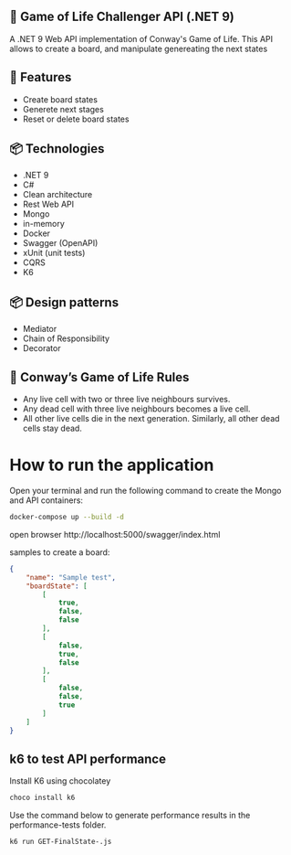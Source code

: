 ## 🧬 Game of Life Challenger API (.NET 9)
A .NET 9 Web API implementation of Conway's Game of Life. This API allows to create a board, and manipulate genereating the next states


## 🚀 Features
- Create  board states
- Generete next stages
- Reset or delete board states



## 📦 Technologies
- .NET 9
- C#
- Clean architecture
- Rest Web API
- Mongo
- in-memory
- Docker
- Swagger (OpenAPI)
- xUnit (unit tests)
- CQRS
- K6

## 📦 Design patterns
- Mediator
- Chain of Responsibility
- Decorator

##  📖 Conway’s Game of Life Rules
- Any live cell with two or three live neighbours survives.
- Any dead cell with three live neighbours becomes a live cell.
- All other live cells die in the next generation. Similarly, all other dead cells stay dead.

# How to run the application
Open your terminal and run the following command to create the Mongo and API containers:
```bash
docker-compose up --build -d
```

open browser http://localhost:5000/swagger/index.html 


samples to create a board:

```json
{
	"name": "Sample test",
	"boardState": [
		[
			true,
			false,
			false
		],
		[
			false,
			true,
			false
		],
		[
			false,
			false,
			true
		]
	]
}
```

## k6 to test API performance

Install K6 using chocolatey
```bash
choco install k6
```

Use the command below to generate performance results in the performance-tests folder.
```bash
k6 run GET-FinalState-.js
```